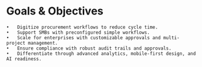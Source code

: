 # Goals & Objectives

	•	Digitize procurement workflows to reduce cycle time.
	•	Support SMBs with preconfigured simple workflows.
	•	Scale for enterprises with customizable approvals and multi-project management.
	•	Ensure compliance with robust audit trails and approvals.
	•	Differentiate through advanced analytics, mobile-first design, and AI readiness.
